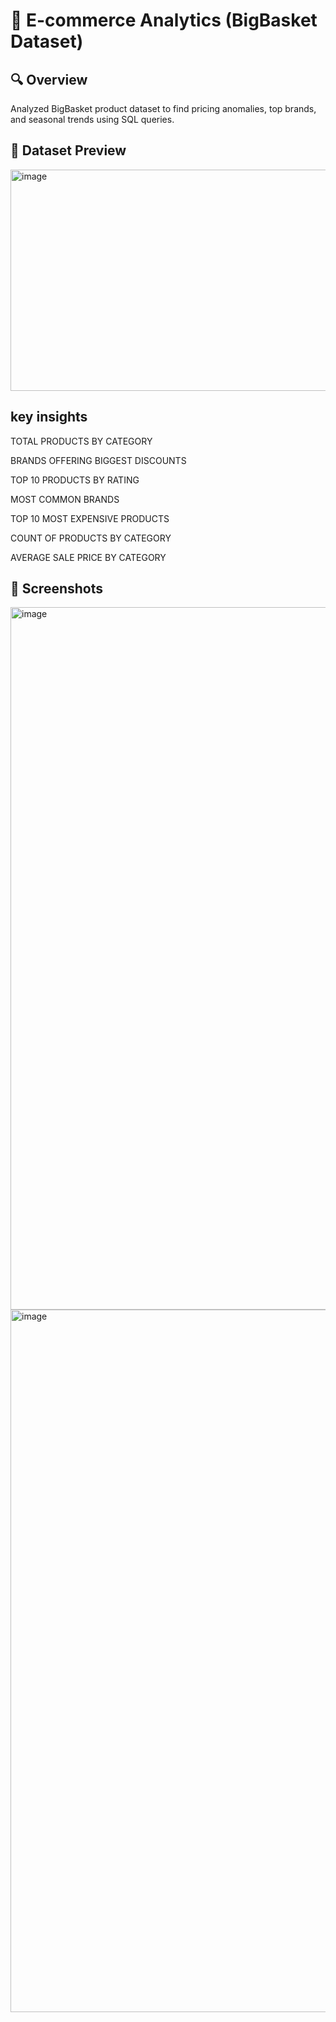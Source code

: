 # 🛒 E-commerce Analytics (BigBasket Dataset)

## 🔍 Overview
Analyzed BigBasket product dataset to find pricing anomalies, top brands, and seasonal trends using SQL queries.

## 📂 Dataset Preview

<img width="977" height="354" alt="image" src="https://github.com/user-attachments/assets/a451b777-34b2-409e-8726-bb024d39cc8e" />

## key insights

TOTAL PRODUCTS BY CATEGORY

BRANDS OFFERING BIGGEST DISCOUNTS

TOP 10 PRODUCTS BY RATING

MOST COMMON BRANDS

TOP 10 MOST EXPENSIVE PRODUCTS

COUNT OF PRODUCTS BY CATEGORY

AVERAGE SALE PRICE BY CATEGORY 

## 📸 Screenshots

<img width="2000" height="1124" alt="image" src="https://github.com/user-attachments/assets/d56eaf53-1e61-4838-80cc-0fb5f2034489" />

<img width="2000" height="1124" alt="image" src="https://github.com/user-attachments/assets/d2d9efd2-14d6-4e96-9b92-13b95f3bf257" />






